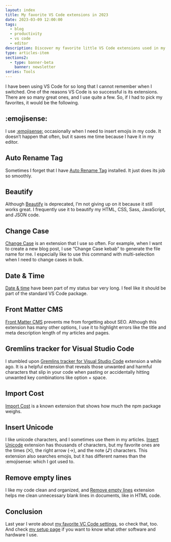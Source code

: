 ```yaml
---
layout: index
title: My favorite VS Code extensions in 2023
date: 2023-03-09 12:00:00
tags:
  - blog
  - productivity
  - vs code
  - editor
description: Discover my favorite little VS Code extensions used in my everyday tasks.
type: articles-item
sections2:
  - type: banner-beta
    banner: newsletter
series: Tools
---
```


I have been using VS Code for so long that I cannot remember when I switched. One of the reasons VS Code is so successful is its extensions. There are so many great ones, and I use quite a few. So, if I had to pick my favorites, it would be the following.

## :emojisense:

I use [:emojisense:](https://marketplace.visualstudio.com/items?itemName=bierner.emojisense) occasionally when I need to insert emojis in my code. It doesn’t happen that often, but it saves me time because I have it in my editor.

## Auto Rename Tag

Sometimes I forget that I have [Auto Rename Tag](https://marketplace.visualstudio.com/items?itemName=formulahendry.auto-rename-tag) installed. It just does its job so smoothly.

## Beautify

Although [Beautify](https://marketplace.visualstudio.com/items?itemName=hookyqr.beautify) is deprecated, I’m not giving up on it because it still works great. I frequently use it to beautify my HTML, CSS, Sass, JavaScript, and JSON code.

## Change Case

[Change Case](https://marketplace.visualstudio.com/items?itemName=wmaurer.change-case) is an extension that I use so often. For example, when I want to create a new blog post, I use “Change Case kebab” to generate the file name for me. I especially like to use this command with multi-selection when I need to change cases in bulk.

## Date & Time

[Date & time](https://marketplace.visualstudio.com/items?itemName=rid9.datetime) have been part of my status bar very long. I feel like it should be part of the standard VS Code package.

## Front Matter CMS

[Front Matter CMS](https://marketplace.visualstudio.com/items?itemName=eliostruyf.vscode-front-matter) prevents me from forgetting about SEO. Although this extension has many other options, I use it to highlight errors like the title and meta description length of my articles and pages.

## Gremlins tracker for Visual Studio Code

I stumbled upon [Gremlins tracker for Visual Studio Code](https://marketplace.visualstudio.com/items?itemName=nhoizey.gremlins) extension a while ago. It is a helpful extension that reveals those unwanted and harmful characters that slip in your code when pasting or accidentally hitting unwanted key combinations like option + space.

## Import Cost

[Import Cost](https://marketplace.visualstudio.com/items?itemName=wix.vscode-import-cost) is a known extension that shows how much the npm package weighs.

## Insert Unicode

I like unicode characters, and I sometimes use them in my articles. [Insert Unicode](https://marketplace.visualstudio.com/items?itemName=brunnerh.insert-unicode) extension has thousands of characters, but my favorite ones are the times (⨉), the right arrow (→), and the note (♪) characters. This extension also searches emojis, but it has different names than the :emojisense: which I got used to.

## Remove empty lines

I like my code clean and organized, and [Remove empty lines](https://marketplace.visualstudio.com/items?itemName=usernamehw.remove-empty-lines) extension helps me clean unnecessary blank lines in documents, like in HTML code.

## Conclusion

Last year I wrote about [my favorite VC Code settings](/articles/my-favorite-vs-code-settings/), so check that, too. And check [my setup page](/uses/) if you want to know what other software and hardware I use.
